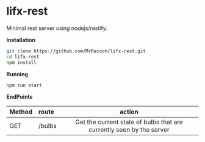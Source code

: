 lifx-rest
=========

Minimal rest server using nodejs/restify.


**Installation**

```bash
git clone https://github.com/MrRacoon/lifx-rest.git
cd lifx-rest
npm install
```

**Running**

`npm run start`



**EndPoints**


| Method  | route  | action |
|:--------|:-------|:------:|
| GET     | /bulbs | Get the current state of bulbs that are currently seen by the server |



